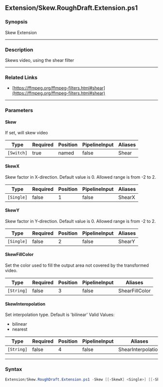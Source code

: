 Extension/Skew.RoughDraft.Extension.ps1
---------------------------------------

### Synopsis
Skew Extension

---

### Description

Skews video, using the shear filter

---

### Related Links
* [https://ffmpeg.org/ffmpeg-filters.html#shear](https://ffmpeg.org/ffmpeg-filters.html#shear)

---

### Parameters
#### **Skew**
If set, will skew video

|Type      |Required|Position|PipelineInput|Aliases|
|----------|--------|--------|-------------|-------|
|`[Switch]`|true    |named   |false        |Shear  |

#### **SkewX**
Skew factor in X-direction. Default value is 0. Allowed range is from -2 to 2.

|Type      |Required|Position|PipelineInput|Aliases|
|----------|--------|--------|-------------|-------|
|`[Single]`|false   |1       |false        |ShearX |

#### **SkewY**
Skew factor in Y-direction. Default value is 0. Allowed range is from -2 to 2.

|Type      |Required|Position|PipelineInput|Aliases|
|----------|--------|--------|-------------|-------|
|`[Single]`|false   |2       |false        |ShearY |

#### **SkewFillColor**
Set the color used to fill the output area not covered by the transformed video.

|Type      |Required|Position|PipelineInput|Aliases       |
|----------|--------|--------|-------------|--------------|
|`[String]`|false   |3       |false        |ShearFillColor|

#### **SkewInteropolation**
Set interpolation type.  Default is 'bilinear'
Valid Values:

* bilinear
* nearest

|Type      |Required|Position|PipelineInput|Aliases           |
|----------|--------|--------|-------------|------------------|
|`[String]`|false   |4       |false        |ShearInterpolation|

---

### Syntax
```PowerShell
Extension/Skew.RoughDraft.Extension.ps1 -Skew [[-SkewX] <Single>] [[-SkewY] <Single>] [[-SkewFillColor] <String>] [[-SkewInteropolation] <String>] [<CommonParameters>]
```
